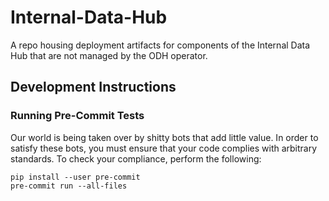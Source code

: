 # Internal-Data-Hub

A repo housing deployment artifacts for components of the Internal
Data Hub that are not managed by the ODH operator.

## Development Instructions

### Running Pre-Commit Tests

Our world is being taken over by shitty bots that add little value. In order
to satisfy these bots, you must ensure that your code complies with
arbitrary standards. To check your compliance, perform the following:

```
pip install --user pre-commit
pre-commit run --all-files
```
